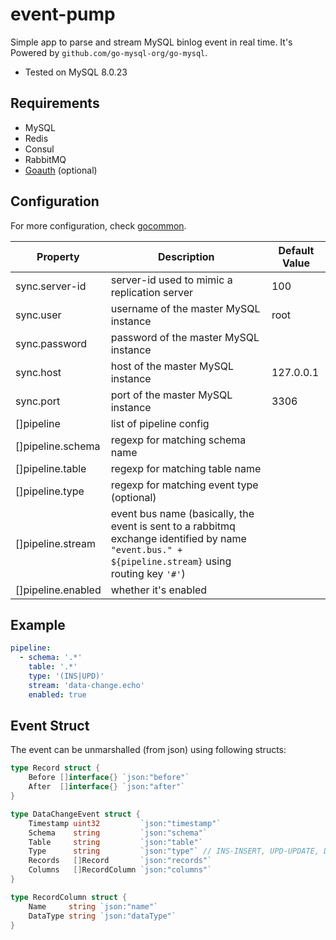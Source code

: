 # event-pump

Simple app to parse and stream MySQL binlog event in real time. It's Powered by `github.com/go-mysql-org/go-mysql`.

- Tested on MySQL 8.0.23

## Requirements

- MySQL
- Redis
- Consul
- RabbitMQ
- [Goauth](https://github.com/CurtisNewbie/goauth) (optional)

## Configuration

For more configuration, check [gocommon](https://github.com/CurtisNewbie/gocommon).

| Property           | Description                                                                                                                                         | Default Value |
|--------------------|-----------------------------------------------------------------------------------------------------------------------------------------------------|---------------|
| sync.server-id     | server-id used to mimic a replication server                                                                                                        | 100           |
| sync.user          | username of the master MySQL instance                                                                                                               | root          |
| sync.password      | password of the master MySQL instance                                                                                                               |               |
| sync.host          | host of the master MySQL instance                                                                                                                   | 127.0.0.1     |
| sync.port          | port of the master MySQL instance                                                                                                                   | 3306          |
| []pipeline         | list of pipeline config                                                                                                                             |               |
| []pipeline.schema  | regexp for matching schema name                                                                                                                     |               |
| []pipeline.table   | regexp for matching table name                                                                                                                      |               |
| []pipeline.type    | regexp for matching event type (optional)                                                                                                           |               |
| []pipeline.stream  | event bus name (basically, the event is sent to a rabbitmq exchange identified by name `"event.bus." + ${pipeline.stream}` using routing key `'#'`) |               |
| []pipeline.enabled | whether it's enabled                                                                                                                                |               |


## Example

```yaml
pipeline:
  - schema: '.*'
    table: '.*'
    type: '(INS|UPD)'
    stream: 'data-change.echo'
    enabled: true
```

## Event Struct

The event can be unmarshalled (from json) using following structs:

```go
type Record struct {
	Before []interface{} `json:"before"`
	After  []interface{} `json:"after"`
}

type DataChangeEvent struct {
	Timestamp uint32         `json:"timestamp"`
	Schema    string         `json:"schema"`
	Table     string         `json:"table"`
	Type      string         `json:"type"` // INS-INSERT, UPD-UPDATE, DEL-DELETE
	Records   []Record       `json:"records"`
	Columns   []RecordColumn `json:"columns"`
}

type RecordColumn struct {
	Name     string `json:"name"`
	DataType string `json:"dataType"`
}
```
